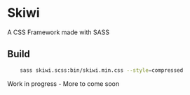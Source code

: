# Skiwi
A CSS Framework made with SASS

## Build
```bash
    sass skiwi.scss:bin/skiwi.min.css --style=compressed 
```

Work in progress - More to come soon

